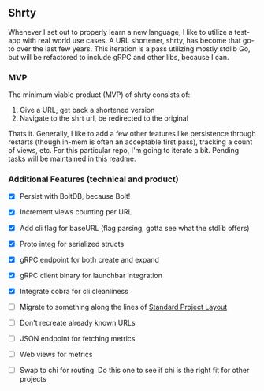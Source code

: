 ## Shrty

Whenever I set out to properly learn a new language, I like to utilize a test-app with real world
use cases. A URL shortener, shrty, has become that go-to over the last few years. This iteration is
a pass utilizing mostly stdlib Go, but will be refactored to include gRPC and other libs, because I
can. 


### MVP

The minimum viable product (MVP) of shrty consists of:

1. Give a URL, get back a shortened version
1. Navigate to the shrt url, be redirected to the original

Thats it. Generally, I like to add a few other features like persistence through restarts (though
in-mem is often an acceptable first pass), tracking a count of views, etc. For this particular repo,
I'm going to iterate a bit. Pending tasks will be maintained in this readme.


### Additional Features (technical and product)

- [x] Persist with BoltDB, because Bolt!
- [x] Increment views counting per URL
- [x] Add cli flag for baseURL (flag parsing, gotta see what the stdlib offers)
- [x] Proto integ for serialized structs
- [X] gRPC endpoint for both create and expand
- [X] gRPC client binary for launchbar integration
- [X] Integrate cobra for cli cleanliness
- [ ] Migrate to something along the lines of [Standard Project Layout](https://medium.com/@benbjohnson/standard-package-layout-7cdbc8391fc1#.w26wk0yon)
- [ ] Don't recreate already known URLs
- [ ] JSON endpoint for fetching metrics
- [ ] Web views for metrics
- [ ] Swap to chi for routing. Do this one to see if chi is the right fit for other projects


